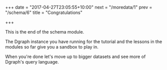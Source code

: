 +++
date = "2017-04-27T23:05:55+10:00"
next = "/moredata/1"
prev = "/schema/6"
title = "Congratulations"

+++

This is the end of the schema module.

The Dgraph instance you have running for the tutorial and the lessons
in the modules so far give you a sandbox to play in.  

When you're done let's move up to bigger datasets and see more of
Dgraph's query language.
